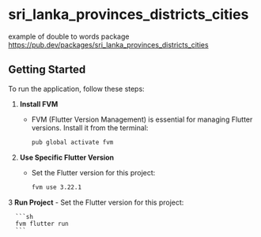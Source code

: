 # sri_lanka_provinces_districts_cities

example of double to words package https://pub.dev/packages/sri_lanka_provinces_districts_cities


## Getting Started

To run the application, follow these steps:

1. **Install FVM**
    - FVM (Flutter Version Management) is essential for managing Flutter versions. Install it from the terminal:

      ```sh
      pub global activate fvm
      ```

2. **Use Specific Flutter Version**
    - Set the Flutter version for this project:

      ```sh
      fvm use 3.22.1
      ```

3 **Run Project**
    - Set the Flutter version for this project:

      ```sh
      fvm flutter run
      ```
